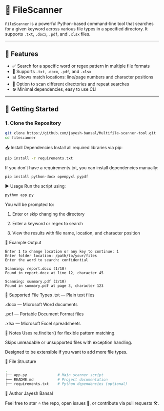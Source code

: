 # 📁 FileScanner

`FileScanner` is a powerful Python-based command-line tool that searches for a given keyword across various file types in a specified directory. It supports `.txt`, `.docx`, `.pdf`, and `.xlsx` files.

---

## 🔧 Features

- ✅ Search for a specific word or regex pattern in multiple file formats
- 📄 Supports `.txt`, `.docx`, `.pdf`, and `.xlsx`
- 📊 Shows match locations: line/page numbers and character positions
- 🔄 Option to scan different directories and repeat searches
- ⚙️ Minimal dependencies, easy to use CLI

---

## 🚀 Getting Started

### 1. Clone the Repository

```bash
git clone https://github.com/jayesh-bansal/Multifile-scanner-tool.git
cd filescanner
```

📥 Install Dependencies
Install all required libraries via pip:

```bash
pip install -r requirements.txt
```

If you don't have a requirements.txt, you can install dependencies manually:

```bash
pip install python-docx openpyxl pypdf
```

▶️ Usage
Run the script using:

```bash
python app.py
```
You will be prompted to:

1. Enter or skip changing the directory

2. Enter a keyword or regex to search

3. View the results with file name, location, and character position

🧾 Example Output
``` pgsql
Enter 1 to change location or any key to continue: 1
Enter folder location: /path/to/your/files
Enter the word to search: confidential

Scanning: report.docx (1/10)
Found in report.docx at line 12, character 45

Scanning: summary.pdf (2/10)
Found in summary.pdf at page 3, character 123
```

📁 Supported File Types
.txt — Plain text files

.docx — Microsoft Word documents

.pdf — Portable Document Format files

.xlsx — Microsoft Excel spreadsheets

📌 Notes
Uses re.finditer() for flexible pattern matching.

Skips unreadable or unsupported files with exception handling.

Designed to be extensible if you want to add more file types.

📂 File Structure
```bash
.
├── app.py              # Main scanner script
├── README.md           # Project documentation
├── requirements.txt    # Python dependencies (optional)
```

👤 Author
Jayesh Bansal

Feel free to star ⭐ the repo, open issues 🐞, or contribute via pull requests 🛠️.
